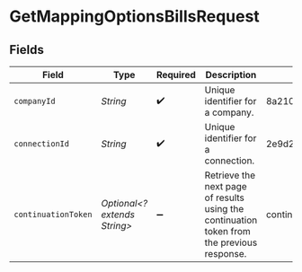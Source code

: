 # GetMappingOptionsBillsRequest


## Fields

| Field                                                                                      | Type                                                                                       | Required                                                                                   | Description                                                                                | Example                                                                                    |
| ------------------------------------------------------------------------------------------ | ------------------------------------------------------------------------------------------ | ------------------------------------------------------------------------------------------ | ------------------------------------------------------------------------------------------ | ------------------------------------------------------------------------------------------ |
| `companyId`                                                                                | *String*                                                                                   | :heavy_check_mark:                                                                         | Unique identifier for a company.                                                           | 8a210b68-6988-11ed-a1eb-0242ac120002                                                       |
| `connectionId`                                                                             | *String*                                                                                   | :heavy_check_mark:                                                                         | Unique identifier for a connection.                                                        | 2e9d2c44-f675-40ba-8049-353bfcb5e171                                                       |
| `continuationToken`                                                                        | *Optional<? extends String>*                                                               | :heavy_minus_sign:                                                                         | Retrieve the next page of results using the continuation token from the previous response. | continuationToken=eyJwYWdlIjoyLCJwYWdlU2l6ZSI6MTAwLCJwYWdlQ291bnQiOjExfQ==                 |